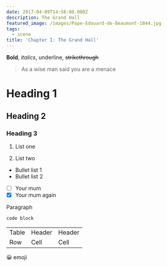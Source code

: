 ```yaml
---
date: 2017-04-09T14:58:08.000Z
description: The Grand Hall
featured_image: /images/Pope-Edouard-de-Beaumont-1844.jpg
tags:
  - scene
title: 'Chapter I: The Grand Hall'
---
```

**Bold**, *italics*, underline, ~~strikethrough~~

> As a wise man said you are a menace

# Heading 1

## Heading 2

### Heading 3

1. List one

2. List two

- Bullet list 1
- Bullet list 2
- [ ] Your mum
- [x] Your mum again

Paragraph

```javascript
code block
```

|       |        |        |
| ----- | ------ | ------ |
| Table | Header | Header |
| Row   | Cell   | Cell   |

😀 emoji
